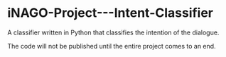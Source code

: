 # iNAGO-Project---Intent-Classifier
A classifier written in Python that classifies the intention of the dialogue.

The code will not be published until the entire project comes to an end. 
